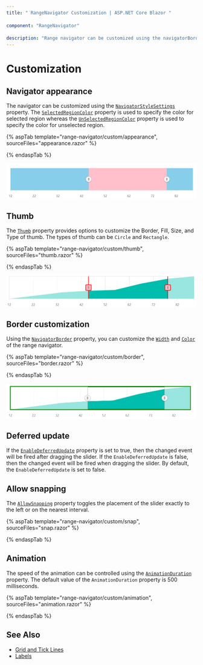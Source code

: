 ```yaml
---
title: " RangeNavigator Customization | ASP.NET Core Blazor "

component: "RangeNavigator"

description: "Range navigator can be customized using the navigatorBorder, navigatorStyleSettings, seleced or unselected region color properties."
---
```


# Customization

## Navigator appearance

The navigator can be customized using the [`NavigatorStyleSettings`](https://help.syncfusion.com/cr/blazor/Syncfusion.Blazor~Syncfusion.Blazor.Charts.RangeNavigatorStyleSettings.html) property. The [`SelectedRegionColor`](https://help.syncfusion.com/cr/blazor/Syncfusion.Blazor~Syncfusion.Blazor.Charts.RangeNavigatorStyleSettings~SelectedRegionColor.html) property is used to specify the color for selected region whereas the [`UnSelectedRegionColor`](https://help.syncfusion.com/cr/blazor/Syncfusion.Blazor~Syncfusion.Blazor.Charts.RangeNavigatorStyleSettings~UnselectedRegionColor.html) property is used to specify the color for unselected region.

{% aspTab template="range-navigator/custom/appearance", sourceFiles="appearance.razor" %}

{% endaspTab %}

![Navigator](images/custom/appearance.png)

## Thumb

The [`Thumb`](https://help.syncfusion.com/cr/blazor/Syncfusion.Blazor~Syncfusion.Blazor.Charts.RangeNavigatorStyleSettings~Thumb.html) property provides options to customize the Border, Fill, Size, and Type of thumb. The types of thumb can be `Circle` and `Rectangle`.

{% aspTab template="range-navigator/custom/thumb", sourceFiles="thumb.razor" %}

{% endaspTab %}

![Thumb](images/custom/thumb.png)

## Border customization

Using the [`NavigatorBorder`](https://help.syncfusion.com/cr/blazor/Syncfusion.Blazor~Syncfusion.Blazor.Charts.EjsRangeNavigator~NavigatorBorder.html) property, you can customize the [`Width`](https://help.syncfusion.com/cr/blazor/Syncfusion.Blazor~Syncfusion.Blazor.Charts.RangeNavigatorBorder~Width.html) and [`Color`](https://help.syncfusion.com/cr/blazor/Syncfusion.Blazor~Syncfusion.Blazor.Charts.RangeNavigatorBorder~Color.html) of the range navigator.

{% aspTab template="range-navigator/custom/border", sourceFiles="border.razor" %}

{% endaspTab %}

![Border](images/custom/border.png)

## Deferred update

If the [`EnableDeferredUpdate`](https://help.syncfusion.com/cr/blazor/Syncfusion.Blazor~Syncfusion.Blazor.Charts.RangeNavigatorModel~EnableDeferredUpdate.html) property is set to true, then the changed event will be fired after dragging the slider.
If the `EnableDeferredUpdate` is false, then the changed event will be fired when dragging the slider. By default,
the `EnableDeferredUpdate` is set to false.

## Allow snapping

The [`AllowSnapping`](https://help.syncfusion.com/cr/blazor/Syncfusion.Blazor~Syncfusion.Blazor.Charts.RangeNavigatorModel~AllowSnapping.html) property toggles the placement of the slider exactly to the left or on the nearest interval.

{% aspTab template="range-navigator/custom/snap", sourceFiles="snap.razor" %}

{% endaspTab %}

## Animation

The speed of the animation can be controlled using the [`AnimationDuration`](https://help.syncfusion.com/cr/blazor/Syncfusion.Blazor~Syncfusion.Blazor.Charts.RangeNavigatorModel~AnimationDuration.html) property. The default value of the `AnimationDuration` property is 500 milliseconds.

{% aspTab template="range-navigator/custom/animation", sourceFiles="animation.razor" %}

{% endaspTab %}

## See Also

* [Grid and Tick Lines](./grid-tick/)
* [Labels](./labels/)